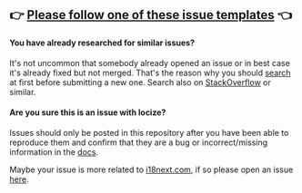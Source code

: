 ## 👉 [Please follow one of these issue templates](https://github.com/locize/i18next-locize-backend/issues/new/choose) 👈

#### You have already researched for similar issues?
It's not uncommon that somebody already opened an issue or in best case it's already fixed but not merged. That's the reason why you should [search](https://github.com/locize/i18next-locize-backend/issues) at first before submitting a new one.
Search also on [StackOverflow](https://stackoverflow.com/) or similar.

#### Are you sure this is an issue with locize?

Issues should only be posted in this repository after you have been able to reproduce them and confirm that they are a bug or incorrect/missing information in the [docs](https://docs.locize.com).

Maybe your issue is more related to [i18next.com](https://www.i18next.com), if so please open an issue [here](https://github.com/i18next/i18next/issues).